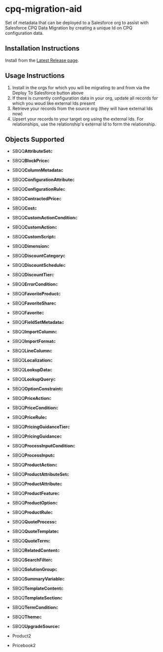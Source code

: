 # cpq-migration-aid

Set of metadata that can be deployed to a Salesforce org to assist with Salesforce CPQ Data Migration by creating a unique Id on CPQ configuration data.

## Installation Instructions

Install from the [Latest Release page](https://github.com/dmgerow/cpq-migration-aid/releases/latest/).

## Usage Instructions

1. Install in the orgs for which you will be migrating to and from via the Deploy To Salesforce button above
2. If there is currently configuration data in your org, update all records for which you woud like external Ids present
3. Retrieve your records from the source org (they will have external Ids now)
4. Upsert your records to your target org using the external Ids. For relationships, use the relationship's external Id to form the relationship.

## Objects Supported

- SBQQ**AttributeSet**c

- SBQQ**BlockPrice**c

- SBQQ**ColumnMetadata**c

- SBQQ**ConfigurationAttribute**c

- SBQQ**ConfigurationRule**c

- SBQQ**ContractedPrice**c

- SBQQ**Cost**c

- SBQQ**CustomActionCondition**c

- SBQQ**CustomAction**c

- SBQQ**CustomScript**c

- SBQQ**Dimension**c

- SBQQ**DiscountCategory**c

- SBQQ**DiscountSchedule**c

- SBQQ**DiscountTier**c

- SBQQ**ErrorCondition**c

- SBQQ**FavoriteProduct**c

- SBQQ**FavoriteShare**c

- SBQQ**Favorite**c

- SBQQ**FieldSetMetadata**c

- SBQQ**ImportColumn**c

- SBQQ**ImportFormat**c

- SBQQ**LineColumn**c

- SBQQ**Localization**c

- SBQQ**LookupData**c

- SBQQ**LookupQuery**c

- SBQQ**OptionConstraint**c

- SBQQ**PriceAction**c

- SBQQ**PriceCondition**c

- SBQQ**PriceRule**c

- SBQQ**PricingGuidanceTier**c

- SBQQ**PricingGuidance**c

- SBQQ**ProcessInputCondition**c

- SBQQ**ProcessInput**c

- SBQQ**ProductAction**c

- SBQQ**ProductAttributeSet**c

- SBQQ**ProductAttribute**c

- SBQQ**ProductFeature**c

- SBQQ**ProductOption**c

- SBQQ**ProductRule**c

- SBQQ**QuoteProcess**c

- SBQQ**QuoteTemplate**c

- SBQQ**QuoteTerm**c

- SBQQ**RelatedContent**c

- SBQQ**SearchFilter**c

- SBQQ**SolutionGroup**c

- SBQQ**SummaryVariable**c

- SBQQ**TemplateContent**c

- SBQQ**TemplateSection**c

- SBQQ**TermCondition**c

- SBQQ**Theme**c

- SBQQ**UpgradeSource**c

- Product2

- Pricebook2
